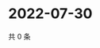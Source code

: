 # 2022-07-30

共 0 条

<!-- BEGIN WEIBO -->
<!-- 最后更新时间 Sat Jul 30 2022 06:01:12 GMT+0800 (China Standard Time) -->

<!-- END WEIBO -->

